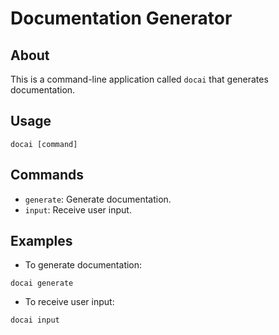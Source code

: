 # Documentation Generator

## About
This is a command-line application called `docai` that generates documentation.

## Usage
```
docai [command]
```

## Commands
- `generate`: Generate documentation.
- `input`: Receive user input.

## Examples
- To generate documentation:
```
docai generate
```

- To receive user input:
```
docai input
```
